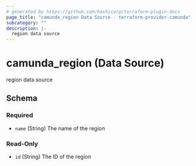 ```yaml
---
# generated by https://github.com/hashicorp/terraform-plugin-docs
page_title: "camunda_region Data Source - terraform-provider-camunda"
subcategory: ""
description: |-
  region data source
---
```


# camunda_region (Data Source)

region data source



<!-- schema generated by tfplugindocs -->
## Schema

### Required

- `name` (String) The name of the region

### Read-Only

- `id` (String) The ID of the region


